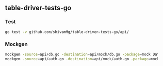 ## table-driver-tests-go

### Test

```bash
go test -v github.com/shivamMg/table-driven-tests-go/api/
```

### Mockgen

```bash
mockgen -source=api/db.go -destination=api/mock/db.go -package=mock Database
mockgen -source=api/auth.go -destination=api/mock/auth.go -package=mock Authenticator
```

